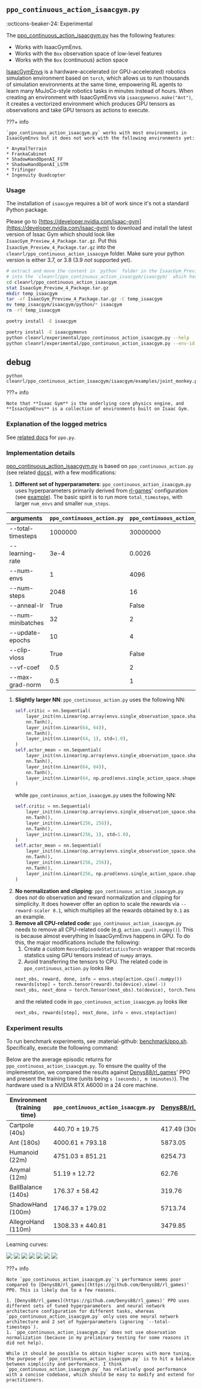 <!--
 SPDX-FileCopyrightText: Copyright (c) 2022 NVIDIA CORPORATION & AFFILIATES. All rights reserved.
 SPDX-License-Identifier: MIT

 Permission is hereby granted, free of charge, to any person obtaining a
 copy of this software and associated documentation files (the "Software"),
 to deal in the Software without restriction, including without limitation
 the rights to use, copy, modify, merge, publish, distribute, sublicense,
 and/or sell copies of the Software, and to permit persons to whom the
 Software is furnished to do so, subject to the following conditions:

 The above copyright notice and this permission notice shall be included in
 all copies or substantial portions of the Software.

 THE SOFTWARE IS PROVIDED "AS IS", WITHOUT WARRANTY OF ANY KIND, EXPRESS OR
 IMPLIED, INCLUDING BUT NOT LIMITED TO THE WARRANTIES OF MERCHANTABILITY,
 FITNESS FOR A PARTICULAR PURPOSE AND NONINFRINGEMENT. IN NO EVENT SHALL
 THE AUTHORS OR COPYRIGHT HOLDERS BE LIABLE FOR ANY CLAIM, DAMAGES OR OTHER
 LIABILITY, WHETHER IN AN ACTION OF CONTRACT, TORT OR OTHERWISE, ARISING
 FROM, OUT OF OR IN CONNECTION WITH THE SOFTWARE OR THE USE OR OTHER
 DEALINGS IN THE SOFTWARE.
-->

## `ppo_continuous_action_isaacgym.py`

:octicons-beaker-24: Experimental

The [ppo_continuous_action_isaacgym.py](https://github.com/vwxyzjn/cleanrl/blob/master/cleanrl/experimental/ppo_continuous_action_isaacgym.py) has the following features:

- Works with IsaacGymEnvs.
- Works with the `Box` observation space of low-level features
- Works with the `Box` (continuous) action space

[IsaacGymEnvs](https://github.com/NVIDIA-Omniverse/IsaacGymEnvs) is a hardware-accelerated (or GPU-accelerated) robotics simulation environment based on `torch`, which allows us to run thousands of simulation environments at the same time, empowering RL agents to learn many MuJoCo-style robotics tasks in minutes instead of hours. When creating an environment with IsaacGymEnvs via `isaacgymenvs.make("Ant")`, it creates a vectorized environment which produces GPU tensors as observations and take GPU tensors as actions to execute.

???+ info

    `ppo_continuous_action_isaacgym.py` works with most environments in IsaacGymEnvs but it does not work with the following environments yet:

    * AnymalTerrain
    * FrankaCabinet
    * ShadowHandOpenAI_FF
    * ShadowHandOpenAI_LSTM
    * Trifinger
    * Ingenuity Quadcopter

### Usage

The installation of `isaacgym` requires a bit of work since it's not a standard Python package.

Please go to [https://developer.nvidia.com/isaac-gym](https://developer.nvidia.com/isaac-gym) to download and install the latest version of Issac Gym which should look like `IsaacGym_Preview_4_Package.tar.gz`. Put this `IsaacGym_Preview_4_Package.tar.gz` into the `cleanrl/ppo_continuous_action_isaacgym` folder. Make sure your python version is either 3.7, or 3.8 (3.9 _not_ supported yet).

```bash
# extract and move the content in `python` folder in the IsaacGym_Preview_4_Package.tar.gz
# into the `cleanrl/ppo_continuous_action_isaacgym/isaacgym/` which has 
cd cleanrl/ppo_continuous_action_isaacgym
stat IsaacGym_Preview_4_Package.tar.gz
mkdir temp_isaacgym
tar -xf IsaacGym_Preview_4_Package.tar.gz -C temp_isaacgym
mv temp_isaacgym/isaacgym/python/* isaacgym
rm -rf temp_isaacgym

poetry install -E isaacgym

poetry install -E isaacgymenvs
python cleanrl/experimental/ppo_continuous_action_isaacgym.py --help
python cleanrl/experimental/ppo_continuous_action_isaacgym.py --env-id Ant
```

## debug 

```
python cleanrl/ppo_continuous_action_isaacgym/isaacgym/examples/joint_monkey.py 
```

???+ info

    Note that **Isaac Gym** is the underlying core physics engine, and **IssacGymEnvs** is a collection of environments built on Isaac Gym.

### Explanation of the logged metrics

See [related docs](/rl-algorithms/ppo/#explanation-of-the-logged-metrics) for `ppo.py`.

### Implementation details

[ppo_continuous_action_isaacgym.py](https://github.com/vwxyzjn/cleanrl/blob/master/cleanrl/experimental/ppo_continuous_action_isaacgym.py) is based on `ppo_continuous_action.py` (see related [docs](/rl-algorithms/ppo/#ppo_continuous_actionpy)), with a few modifications:

1. **Different set of hyperparameters**: `ppo_continuous_action_isaacgym.py` uses hyperparameters primarily derived from [rl-games](https://github.com/Denys88/rl_games)' configuration (see [example](https://github.com/NVIDIA-Omniverse/IsaacGymEnvs/blob/main/isaacgymenvs/cfg/train/AntPPO.yaml)). The basic spirit is to run more `total_timesteps`, with larger `num_envs` and smaller `num_steps`.

| arguments         | `ppo_continuous_action.py` | `ppo_continuous_action_isaacgym.py` |
| ----------------- | -------------------------- | ----------------------------------- |
| --total-timesteps | 1000000                    | 30000000                            |
| --learning-rate   | 3e-4                       | 0.0026                              |
| --num-envs        | 1                          | 4096                                |
| --num-steps       | 2048                       | 16                                  |
| --anneal-lr       | True                       | False                               |
| --num-minibatches | 32                         | 2                                   |
| --update-epochs   | 10                         | 4                                   |
| --clip-vloss      | True                       | False                               |
| --vf-coef         | 0.5                        | 2                                   |
| --max-grad-norm   | 0.5                        | 1                                   |

1. **Slightly larger NN**: `ppo_continuous_action.py` uses the following NN:
   ```python
   self.critic = nn.Sequential(
       layer_init(nn.Linear(np.array(envs.single_observation_space.shape).prod(), 64)),
       nn.Tanh(),
       layer_init(nn.Linear(64, 64)),
       nn.Tanh(),
       layer_init(nn.Linear(64, 1), std=1.0),
   )
   self.actor_mean = nn.Sequential(
       layer_init(nn.Linear(np.array(envs.single_observation_space.shape).prod(), 64)),
       nn.Tanh(),
       layer_init(nn.Linear(64, 64)),
       nn.Tanh(),
       layer_init(nn.Linear(64, np.prod(envs.single_action_space.shape)), std=0.01),
   )
   ```
   while `ppo_continuous_action_isaacgym.py` uses the following NN:
   ```python
   self.critic = nn.Sequential(
       layer_init(nn.Linear(np.array(envs.single_observation_space.shape).prod(), 256)),
       nn.Tanh(),
       layer_init(nn.Linear(256, 256)),
       nn.Tanh(),
       layer_init(nn.Linear(256, 1), std=1.0),
   )
   self.actor_mean = nn.Sequential(
       layer_init(nn.Linear(np.array(envs.single_observation_space.shape).prod(), 256)),
       nn.Tanh(),
       layer_init(nn.Linear(256, 256)),
       nn.Tanh(),
       layer_init(nn.Linear(256, np.prod(envs.single_action_space.shape)), std=0.01),
   )
   ```
1. **No normalization and clipping**: `ppo_continuous_action_isaacgym.py` does _not_ do observation and reward normalization and clipping for simplicity. It does however offer an option to scale the rewards via `--reward-scaler 0.1`, which multiplies all the rewards obtained by `0.1` as an example.
1. **Remove all CPU-related code**: `ppo_continuous_action_isaacgym.py` needs to remove all CPU-related code (e.g. `action.cpu().numpy()`). This is because almost everything in IsaacGymEnvs happens in GPU. To do this, the major modifications include the following:
   1. Create a custom `RecordEpisodeStatisticsTorch` wrapper that records statstics using GPU tensors instead of `numpy` arrays.
   1. Avoid transferring the tensors to CPU. The related code in `ppo_continuous_action.py` looks like
   ```python
   next_obs, reward, done, info = envs.step(action.cpu().numpy())
   rewards[step] = torch.tensor(reward).to(device).view(-1)
   next_obs, next_done = torch.Tensor(next_obs).to(device), torch.Tensor(done).to(device)
   ```
   and the related code in `ppo_continuous_action_isaacgym.py` looks like
   ```python
   next_obs, rewards[step], next_done, info = envs.step(action)
   ```

### Experiment results

To run benchmark experiments, see :material-github: [benchmark/ppo.sh](https://github.com/vwxyzjn/cleanrl/blob/master/benchmark/ppo.sh). Specifically, execute the following command:

<script src="https://emgithub.com/embed.js?target=https%3A%2F%2Fgithub.com%2Fvwxyzjn%2Fcleanrl%2Fblob%2F5184afc2b7d5032b56e6689175a17b7bad172771%2Fbenchmark%2Fppo.sh%23L32-L38&style=github&showBorder=on&showLineNumbers=on&showFileMeta=on&showCopy=on"></script>

Below are the average episodic returns for `ppo_continuous_action_isaacgym.py`. To ensure the quality of the implementation, we compared the results against [Denys88/rl_games](https://github.com/Denys88/rl_games)' PPO and present the training time (units being `s (seconds), m (minutes)`). The hardware used is a NVIDIA RTX A6000 in a 24 core machine.

| Environment (training time) | `ppo_continuous_action_isaacgym.py` | [Denys88/rl_games](https://github.com/Denys88/rl_games) |
| --------------------------- | ----------------------------------- | ------------------------------------------------------- |
| Cartpole (40s)              | 440.70 ± 19.75                      | 417.49 (30s)                                            |
| Ant (180s)                  | 4000.61 ± 793.18                    | 5873.05                                                 |
| Humanoid (22m)              | 4751.03 ± 851.21                    | 6254.73                                                 |
| Anymal (12m)                | 51.19 ± 12.72                       | 62.76                                                   |
| BallBalance (140s)          | 176.37 ± 58.42                      | 319.76                                                  |
| ShadowHand (100m)           | 1746.37 ± 179.02                    | 5713.74                                                 |
| AllegroHand (110m)          | 1308.33 ± 440.81                    | 3479.85                                                 |

Learning curves:

<div class="grid-container">
<img src="../ppo/isaacgymenvs/Cartpole.png">
<img src="../ppo/isaacgymenvs/Ant.png">
<img src="../ppo/isaacgymenvs/Humanoid.png">
<img src="../ppo/isaacgymenvs/BallBalance.png">
<img src="../ppo/isaacgymenvs/Anymal.png">
<img src="../ppo/isaacgymenvs/AllegroHand.png">
<img src="../ppo/isaacgymenvs/ShadowHand.png">
</div>

???+ info

    Note `ppo_continuous_action_isaacgym.py`'s performance seems poor compared to [Denys88/rl_games](https://github.com/Denys88/rl_games)' PPO. This is likely due to a few reasons.

    1. [Denys88/rl_games](https://github.com/Denys88/rl_games)' PPO uses different sets of tuned hyperparameters  and neural network architecture configuration for different tasks, whereas `ppo_continuous_action_isaacgym.py` only uses one neural network architecture and 2 set of hyperparameters (ignoring `--total-timesteps`).
    1. `ppo_continuous_action_isaacgym.py` does not use observation normalization (because in my preliminary testing for some reasons it did not help).

    While it should be possible to obtain higher scores with more tuning, the purpose of `ppo_continuous_action_isaacgym.py` is to hit a balance between simplicity and performance. I think `ppo_continuous_action_isaacgym.py` has relatively good performance with a concise codebase, which should be easy to modify and extend for practitioners.

<!-- Tracked experiments and game play videos:


Not available yet. -->
